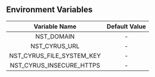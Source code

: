 ## Environment Variables
|Variable Name|Default Value|
|:---:|:---:|
|NST_DOMAIN|-|
|NST_CYRUS_URL|-|
|NST_CYRUS_FILE_SYSTEM_KEY|-|
|NST_CYRUS_INSECURE_HTTPS|-|
